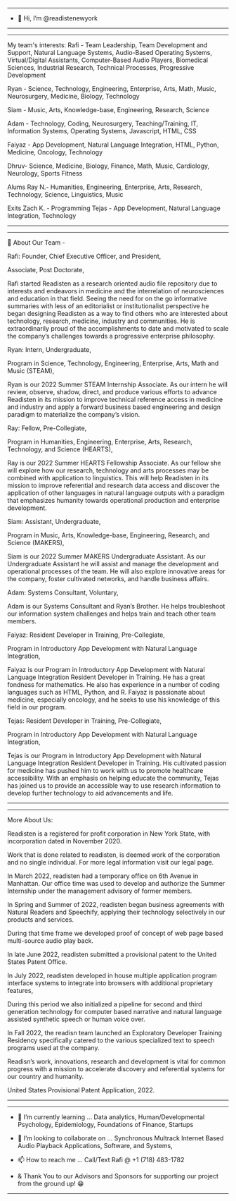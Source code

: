 ----------------------------------------------------------------------------------------------------------------------------------------
- 👋 Hi, I’m @readistenewyork
----------------------------------------------------------------------------------------------------------------------------------------


----------------------------------------------------------------------------------------------------------------------------------------

 My team's interests:
 Rafi - Team Leadership, Team Development and Support, Natural Language Systems, Audio-Based Operating Systems, Virtual/Digital Assistants, Computer-Based Audio Players, Biomedical Sciences, Industrial Research, Technical Processes, Progressive Development
 
 Ryan - Science, Technology, Engineering, Enterprise, Arts, Math, Music, Neurosurgery, Medicine, Biology, Technology
 

 
 Siam - Music, Arts, Knowledge-base, Engineering, Research, Science
 
 Adam - Technology, Coding, Neurosurgery, Teaching/Training, IT, Information Systems, Operating Systems, Javascript, HTML, CSS
 
 Faiyaz - App Development, Natural Language Integration, HTML, Python, Medicine, Oncology, Technology

 Dhruv- Science, Medicine, Biology, Finance, Math, Music, Cardiology, Neurology, Sports Fitness

Alums
 Ray N.- Humanities, Engineering, Enterprise, Arts, Research, Technology, Science, Linguistics, Music

 Exits
 Zach  K. - Programming
 Tejas    - App Development, Natural Language Integration, Technology
 
----------------------------------------------------------------------------------------------------------------------------------------

----------------------------------------------------------------------------------------------------------------------------------------

💬 About Our Team -

Rafi: Founder, Chief Executive Officer, and President,

Associate, Post Doctorate,

Rafi started Readisten as a research oriented audio file repository due to  interests and endeavors in  medicine and the interrelation of neurosciences and education in that field. Seeing the need for on the go informative summaries with less of an editorialist or institutionalist perspective he began designing Readisten as a way to find others who are interested about technology, research, medicine, industry and communities. He is extraordinarily proud of the accomplishments to date and motivated to scale the company’s challenges towards a progressive enterprise philosophy.

Ryan: Intern, Undergraduate, 

Program in Science, Technology, Engineering, Enterprise, Arts, Math and Music (STEAM),

Ryan is our 2022 Summer STEAM Internship Associate. As our intern he will review, observe, shadow, direct, and produce various efforts to advance Readisten in its mission to improve technical reference access in medicine and industry and apply a forward business based engineering and design paradigm to materialize the company’s vision.

Ray: Fellow, Pre-Collegiate, 

Program in Humanities, Engineering, Enterprise, Arts, Research, Technology, and Science (HEARTS),

Ray is our 2022 Summer HEARTS Fellowship Associate. As our fellow she will explore how our research, technology and arts processes may be combined with application to linguistics. This will help Readisten in its mission to improve referential and research data access and discover the application of other languages in natural language outputs with a paradigm that emphasizes humanity towards operational production and enterprise development.

Siam: Assistant, Undergraduate, 

Program in Music, Arts, Knowledge-base, Engineering, Research, and Science (MAKERS),

Siam is our 2022 Summer MAKERS Undergraduate Assistant. As our Undergraduate Assistant he will assist and manage the development and operational processes of the team. He will also explore innovative areas for the company, foster cultivated networks, and handle business affairs.

Adam: Systems Consultant, Voluntary,

Adam is our Systems Consultant and Ryan’s Brother. He helps troubleshoot our information system challenges and helps train and teach other team members.

Faiyaz: Resident Developer in Training, Pre-Collegiate,

Program in Introductory App Development  with Natural Language Integration,

Faiyaz is our Program in Introductory App Development with Natural Language Integration Resident Developer in Training. He has a great fondness for mathematics. He also has experience in a number of coding languages such as HTML, Python, and R. Faiyaz is passionate about medicine, especially oncology, and he seeks to use his knowledge of this field in our program.

Tejas: Resident Developer in Training, Pre-Collegiate,

Program in Introductory App Development  with Natural Language Integration,

Tejas is our Program in Introductory App Development with Natural Language Integration Resident Developer in Training. His cultivated passion for medicine has pushed him to work with us to promote healthcare accessibility. With an emphasis on helping educate the community, Tejas has joined us to provide an accessible way to use research information to develop further technology to aid advancements and life.

----------------------------------------------------------------------------------------------------------------------------------------


----------------------------------------------------------------------------------------------------------------------------------------

More About Us:

Readisten is a registered for profit corporation in New York State, with incorporation dated in November 2020.

Work that is done related to readisten, is deemed work of the corporation and no single individual. For more legal information visit our legal page.

In March 2022, readisten had a temporary office on 6th Avenue in Manhattan. Our office time was used to develop and authorize the Summer Internship under the management advisory of former members.

In Spring and Summer of 2022, readisten began business agreements with Natural Readers and Speechify, applying their technology selectively in our products and services.

During that time frame we developed proof of concept of web page based multi-source audio play back.

In late June 2022, readisten submitted a provisional patent to the United States Patent Office.

In July 2022, readisten developed in house multiple application program interface systems to integrate into browsers with additional proprietary features,

During this period we also initialized a pipeline for second and third generation technology for computer based narrative and natural language assisted synthetic speech or human voice over.

In Fall 2022, the readisn team launched an Exploratory Developer Training Residency specifically catered to the various specialized text to speech programs used at the company.

Readisn’s work, innovations, research and development is vital for common progress with a mission to accelerate discovery and referential systems for our country and humanity.

United States Provisional Patent Application, 2022.

----------------------------------------------------------------------------------------------------------------------------------------


-----------------------------------------------------------------------------------------------------------------------------------------

- 🌱 I’m currently learning ... Data analytics, Human/Developmental Psychology, Epidemiology, Foundations of Finance, Startups
- 💞️ I’m looking to collaborate on ... Synchronous Multrack Internet Based Audio Playback Applications, Software, and Systems,
- 📫 How to reach me ... Call/Text Rafi @ +1 (718) 483-1782

- & Thank You to our Advisors and Sponsors for supporting our project from the ground up! 😁

-----------------------------------------------------------------------------------------------------------------------------------------
